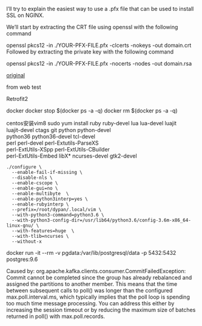 I’ll try to explain the easiest way to use a .pfx file that can be used to install SSL on NGINX.

We’ll start by extracting the CRT file using openssl with the following command

openssl pkcs12 -in ./YOUR-PFX-FILE.pfx -clcerts -nokeys -out domain.crt
Followed by extracting the private key with the following command

openssl pkcs12 -in ./YOUR-PFX-FILE.pfx -nocerts -nodes -out domain.rsa

[original](https://blog.knoldus.com/easiest-way-to-setup-ssl-on-nginx-using-pfx-files/)

from web
test

Retrofit2


docker 
docker stop $(docker ps -a -q)
docker rm $(docker ps -a -q)


centos安装vim8
sudo yum install ruby ruby-devel lua lua-devel luajit \
luajit-devel ctags git python python-devel \
python36 python36-devel tcl-devel \
perl perl-devel perl-Extutils-ParseXS \
perl-ExtUtils-XSpp perl-ExtUtils-CBuilder \
perl-ExtUtils-Embed libX* ncurses-devel gtk2-devel

	./configure \
	  --enable-fail-if-missing \
	  --disable-nls \
	  --enable-cscope \
	  --enable-gui=no \
	  --enable-multibyte  \
	  --enable-python3interp=yes \
	  --enable-rubyinterp \
	  --prefix=/root/dypan/.local/vim \
	  --with-python3-command=python3.6 \
	  --with-python3-config-dir=/usr/lib64/python3.6/config-3.6m-x86_64-linux-gnu/ \
	  --with-features=huge  \
	  --with-tlib=ncurses \
	  --without-x
  
docker run -it --rm -v pgdata:/var/lib/postgresql/data -p 5432:5432 postgres:9.6


Caused by: org.apache.kafka.clients.consumer.CommitFailedException: Commit cannot be completed since the group has already rebalanced and assigned the partitions to another member. This means that the time between subsequent calls to poll() was longer than the configured max.poll.interval.ms, which typically implies that the poll loop is spending too much time message processing. You can address this either by increasing the session timeout or by reducing the maximum size of batches returned in poll() with max.poll.records.
